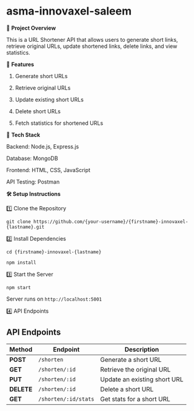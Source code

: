 # asma-innovaxel-saleem

📌 **Project Overview**

This is a URL Shortener API that allows users to generate short links, retrieve original URLs, update shortened links, delete links, and view statistics.

🚀 **Features**

1. Generate short URLs

2. Retrieve original URLs

3. Update existing short URLs

4. Delete short URLs

5. Fetch statistics for shortened URLs

🔧 **Tech Stack**

Backend: Node.js, Express.js

Database: MongoDB

Frontend: HTML, CSS, JavaScript

API Testing: Postman

**🛠 Setup Instructions**

1️⃣ Clone the Repository


`git clone https://github.com/{your-username}/{firstname}-innovaxel-{lastname}.git`


2️⃣ Install Dependencies


`cd {firstname}-innovaxel-{lastname}`

`npm install`


3️⃣ Start the Server


`npm start`


Server runs on `http://localhost:5001`


4️⃣ API Endpoints

## API Endpoints

| Method  | Endpoint          | Description                      |
|---------|------------------|----------------------------------|
| **POST**   | `/shorten`         | Generate a short URL            |
| **GET**    | `/shorten/:id`     | Retrieve the original URL       |
| **PUT**    | `/shorten/:id`     | Update an existing short URL    |
| **DELETE** | `/shorten/:id`     | Delete a short URL              |
| **GET**    | `/shorten/:id/stats` | Get stats for a short URL      |


